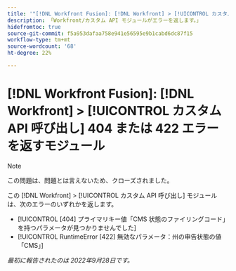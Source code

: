 ```yaml
---
title: '"[!DNL Workfront Fusion]: [!DNL Workfront] > [!UICONTROL カスタム API 呼び出し] 404 または 422 エラーを返すモジュール»'
description: 「Workfront/カスタム API モジュールがエラーを返します。」
hidefromtoc: true
source-git-commit: f5a953dafaa758e941e56595e9b1cabd6dc87f15
workflow-type: tm+mt
source-wordcount: '68'
ht-degree: 22%

---
```



# [!DNL Workfront Fusion]: [!DNL Workfront] > [!UICONTROL カスタム API 呼び出し] 404 または 422 エラーを返すモジュール

>[!NOTE]
>
>この問題は、問題とは言えないため、クローズされました。

この [!DNL Workfront] > [!UICONTROL カスタム API 呼び出し] モジュールは、次のエラーのいずれかを返します。

* [!UICONTROL [404] プライマリキー値「CMS 状態のファイリングコード」を持つパラメータが見つかりませんでした]
* [!UICONTROL RuntimeError [422] 無効なパラメータ：州の申告状態の値「CMS」]

_最初に報告されたのは 2022年9月28日です。_

